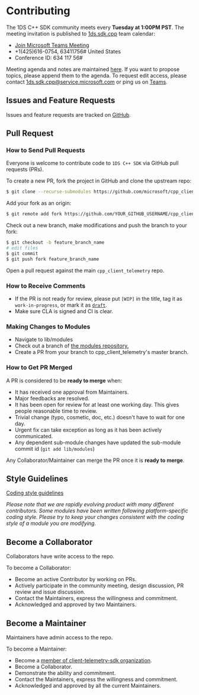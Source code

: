 # Contributing

The 1DS C++ SDK community meets every **Tuesday at 1:00PM PST**. The meeting
invitation is published to [1ds.sdk.cpp](mailto:1ds.sdk.cpp@service.microsoft.com)
team calendar:

* [Join Microsoft Teams Meeting](https://teams.microsoft.com/l/meetup-join/19%3ameeting_ZmQ3MzhlYzMtNWVmNS00MmE3LWE3MTYtMWE1MWUyNmFiZWU5%40thread.v2/0?context=%7b%22Tid%22%3a%2272f988bf-86f1-41af-91ab-2d7cd011db47%22%2c%22Oid%22%3a%2283ba88b7-f89d-4e39-86c5-39927960aca7%22%7d)
* +1(425)616-0754, 63411756#   United States
* Conference ID: 634 117 56#

Meeting agenda and notes are maintained [here](https://microsoft.sharepoint.com/teams/1ds.sdk.cpp/_layouts/15/WopiFrame.aspx?sourcedoc={15b57d3d-8461-4bdc-b5cb-249283e20e5c}&action=edit&wd=target%28Meeting%20Notes.one%7C8cfc64cc-1ae7-44d6-9780-118d8dca1197%2F%29&wdorigin=717).
If you want to propose topics, please append them to the agenda.
To request edit access, please contact [1ds.sdk.cpp@service.microsoft.com](mailto:1ds.sdk.cpp@service.microsoft.com)
or ping us on [Teams](https://teams.microsoft.com/l/channel/19%3a50d8ce341e12455fa3bbfba72b2ba2b5%40thread.skype/General?groupId=d0d4e6fc-48e6-4e38-bb62-bec0fc26b520&tenantId=72f988bf-86f1-41af-91ab-2d7cd011db47).

## Issues and Feature Requests

Issues and feature requests are tracked on [GitHub](https://github.com/microsoft/cpp_client_telemetry/issues).

## Pull Request

### How to Send Pull Requests

Everyone is welcome to contribute code to `1DS C++ SDK` via GitHub
pull requests (PRs).

To create a new PR, fork the project in GitHub and clone the upstream repo:

```sh
$ git clone --recurse-submodules https://github.com/microsoft/cpp_client_telemetry.git
```

Add your fork as an origin:

```sh
$ git remote add fork https://github.com/YOUR_GITHUB_USERNAME/cpp_client_telemetry.git
```

Check out a new branch, make modifications and push the branch to your fork:

```sh
$ git checkout -b feature_branch_name
# edit files
$ git commit
$ git push fork feature_branch_name
```

Open a pull request against the main `cpp_client_telemetry` repo.

### How to Receive Comments

* If the PR is not ready for review, please put `[WIP]` in the title, tag it
  as `work-in-progress`, or mark it as [`draft`](https://github.blog/2019-02-14-introducing-draft-pull-requests/).
* Make sure CLA is signed and CI is clear.

### Making Changes to Modules
* Navigate to lib/modules
* Check out a branch of [the modules repository.](https://github.com/microsoft/cpp_client_telemetry_modules/)
* Create a PR from your branch to cpp_client_telemetry's master branch.

### How to Get PR Merged

A PR is considered to be **ready to merge** when:
* It has received one approval from Maintainers.
* Major feedbacks are resolved.
* It has been open for review for at least one working day. This gives people
  reasonable time to review.
* Trivial change (typo, cosmetic, doc, etc.) doesn't have to wait for one day.
* Urgent fix can take exception as long as it has been actively communicated.
* Any dependent sub-module changes have updated the sub-module commit id (`git add lib/modules`)

Any Collaborator/Maintainer can merge the PR once it is **ready to merge**.

## Style Guidelines

[Coding style guidelines](docs/Coding%20style.md)

_Please note that we are rapidly evolving product with many different contributors.
Some modules have been written following platform-specific coding style.
Please try to keep your changes consistent with the coding style of a module you are modifying._

## Become a Collaborator

Collaborators have write access to the repo.

To become a Collaborator:
* Become an active Contributor by working on PRs.
* Actively participate in the community meeting, design discussion, PR review
   and issue discussion.
* Contact the Maintainers, express the willingness and commitment.
* Acknowledged and approved by two Maintainers.

## Become a Maintainer

Maintainers have admin access to the repo.

To become a Maintainer:
* Become a [member of client-telemetry-sdk organization](https://repos.opensource.microsoft.com/microsoft/teams/client-telemetry-sdk/join/).
* Become a Collaborator.
* Demonstrate the ability and commitment.
* Contact the Maintainers, express the willingness and commitment.
* Acknowledged and approved by all the current Maintainers.

